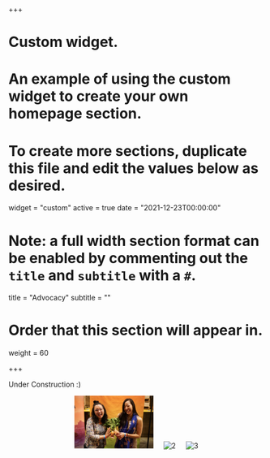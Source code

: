 +++
# Custom widget.
# An example of using the custom widget to create your own homepage section.
# To create more sections, duplicate this file and edit the values below as desired.
widget = "custom"
active = true
date = "2021-12-23T00:00:00"

# Note: a full width section format can be enabled by commenting out the `title` and `subtitle` with a `#`.
title = "Advocacy"
subtitle = ""

# Order that this section will appear in.
weight = 60

+++

Under Construction :)

 <p align="center">
  <img alt="1" src="/content/advocacy/advocacy_pics/img1.png" width="31%">
&nbsp; &nbsp; 
  <img alt="2" src="/content/advocacy/advocacy_pics/img2.png" width="31%">
&nbsp; &nbsp; 
  <img alt="3" src="/content/advocacy/advocacy_pics/img3.png" width="31%">
</p>
